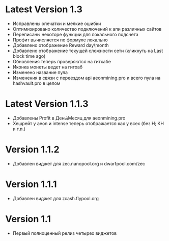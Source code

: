 
# Latest Version 1.3
- Исправлены опечатки и мелкие ошибки
- Оптимизировано количество подключений к апи различных сайтов
- Переписаны некоторе функции для локального подсчета
- Профит вычисляется по формуле локально
- Добавлено отображение Reward day\month
- Добавлено отображение текущей сложности сети (кликнуть на Last block time ago)
- Обновления теперь проверяются на гитхабе
- Иконка монеты ведет на гитхаб
- Изменено название пула
- Изменения в связи с переездом api aeonmining.pro и  всего пула на hashvault.pro в целом
# Latest Version 1.1.3
- Добавлены Profit в День\Месяц для aeonmining.pro 
- Хешрейт у aeon и intense теперь отображается как у всех (без H; KH и т.п.)
# Version 1.1.2
- Добавлен виджет для zec.nanopool.org и dwarfpool.com/zec
# Version 1.1.1
- Добавлен виджет для zcash.flypool.org
# Version 1.1
- Первый полноценный релиз четырех виджетов
